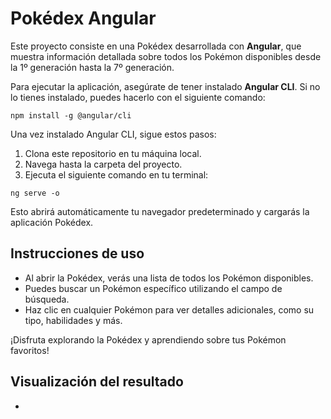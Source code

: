 # Pokédex Angular

Este proyecto consiste en una Pokédex desarrollada con **Angular**, que muestra información detallada sobre todos los Pokémon disponibles desde la 1º generación hasta la 7º generación.

Para ejecutar la aplicación, asegúrate de tener instalado **Angular CLI**. Si no lo tienes instalado, puedes hacerlo con el siguiente comando:

```npm install -g @angular/cli```


Una vez instalado Angular CLI, sigue estos pasos:

1. Clona este repositorio en tu máquina local.
2. Navega hasta la carpeta del proyecto.
3. Ejecuta el siguiente comando en tu terminal:

```ng serve -o```

Esto abrirá automáticamente tu navegador predeterminado y cargarás la aplicación Pokédex.

## Instrucciones de uso

- Al abrir la Pokédex, verás una lista de todos los Pokémon disponibles.
- Puedes buscar un Pokémon específico utilizando el campo de búsqueda.
- Haz clic en cualquier Pokémon para ver detalles adicionales, como su tipo, habilidades y más.

¡Disfruta explorando la Pokédex y aprendiendo sobre tus Pokémon favoritos!

## Visualización del resultado

- 
